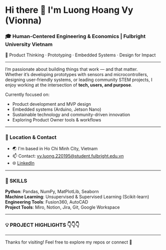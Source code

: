 # Hi there 👋 I'm Luong Hoang Vy (Vionna)

### 🎓 Human-Centered Engineering & Economics | Fulbright University Vietnam  
🔧 Product Thinking · Prototyping · Embedded Systems · Design for Impact

---

I’m passionate about building things that work — and that matter.  
Whether it’s developing prototypes with sensors and microcontrollers, designing user-friendly systems, or leading community STEM projects, I enjoy working at the intersection of **tech, users, and purpose**.

Currently focused on:
- Product development and MVP design
- Embedded systems (Arduino, Jetson Nano)
- Sustainable technology and community-driven innovation
- Exploring Product Owner tools & workflows

---

### 📍 Location & Contact

- 🌏 I'm based in Ho Chi Minh City, Vietnam  
- 📫 Contact: [vy.luong.220195@student.fulbright.edu.vn](mailto:vy.luong.220195@student.fulbright.edu.vn)  
- 🌐 [LinkedIn](https://www.linkedin.com/in/hoang-vy-luong-831349265/)  

---

### 🧰 SKILLS
**Python**: Pandas, NumPy, MatPlotLib, Seaborn  
**Machine Learning**: Unsupervised & Supervised Learning (Scikit-learn)  
**Engineering Tools**: Fusion360, AutoCAD  
**Project Tools**: Miro, Notion, Jira, Git, Google Workspace

---
### 💡 PROJECT HIGHLIGHTS 👇👇👇


---

Thanks for visiting! Feel free to explore my repos or connect 🌟
